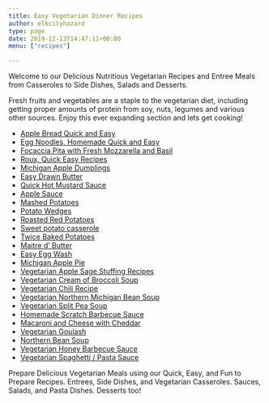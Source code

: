 ```yaml
---
title: Easy Vegetarian Dinner Recipes
author: elkcityhazard
type: page
date: 2019-12-13T14:47:11+00:00
menu: ["recipes"]

---
```

Welcome to our Delicious Nutritious Vegetarian Recipes and Entree Meals from Casseroles to Side Dishes, Salads and Desserts.

Fresh fruits and vegetables are a staple to the vegetarian diet, including getting proper amounts of protein from soy, nuts, legumes and various other sources. Enjoy this ever expanding section and lets get cooking!

  * [Apple Bread Quick and Easy][1]
  * [Egg Noodles, Homemade Quick and Easy][2]
  * [Focaccia Pita with Fresh Mozzarella and Basil][3]
  * [Roux, Quick Easy Recipes][4]
  * [Michigan Apple Dumplings][5]
  * [Easy Drawn Butter][6]
  * [Quick Hot Mustard Sauce][7]
  * [Apple Sauce][8]
  * [Mashed Potatoes][9]
  * [Potato Wedges][10]
  * [Roasted Red Potatoes][11]
  * [Sweet potato casserole][12]
  * [Twice Baked Potatoes][13]
  * [Maitre d&#8217; Butter][14]
  * [Easy Egg Wash][15]
  * [Michigan Apple Pie][16]
  * [Vegetarian Apple Sage Stuffing Recipes][17]
  * [Vegetarian Cream of Broccoli Soup][18]
  * [Vegetarian Chili Recipe][19]
  * [Vegetarian Northern Michigan Bean Soup][20]
  * [Vegetarian Split Pea Soup][21]
  * [Homemade Scratch Barbecue Sauce][22]
  * [Macaroni and Cheese with Cheddar][23]
  * [Vegetarian Goulash][24]
  * [Northern Bean Soup][20]
  * [Vegetarian Honey Barbecue Sauce][25]
  * [Vegetarian Spaghetti / Pasta Sauce][26]

Prepare Delicious Vegetarian Meals using our Quick, Easy, and Fun to Prepare Recipes. Entrees, Side Dishes, and Vegetarian Casseroles. Sauces, Salads, and Pasta Dishes. Desserts too!

 [1]: /wordpress/index.php/easy-breakfast-recipes/apple-bread/
 [2]: /wordpress/index.php/chef-franks-seasoning-recipes/quick-and-easy-egg-noodle-recipe/
 [3]: /wordpress/index.php/appetizers/focaccia-pizza-vegetarian-pita-bread-and-fresh-mozzarella/
 [4]: /wordpress/index.php/easy-vegetarian-dinner-recipes/how-to-make-roux/
 [5]: /wordpress/index.php/easy-vegetarian-dinner-recipes/easy-apple-dumplings/
 [6]: /wordpress/index.php/appetizers/easy-drawn-butter-clarified-butter-recipe/
 [7]: /wordpress/index.php/appetizers/hot-mustard-sauce-recipe/
 [8]: /wordpress/index.php/recipes-for-special-occasions-and-events/michigan-apple-sauce/
 [9]: /wordpress/index.php/recipes-for-special-occasions-and-events/homemade-mashed-potatoes-recipe/
 [10]: /wordpress/index.php/chef-franks-seasoning-recipes/simple-and-tasty-potato-wedges/
 [11]: /wordpress/index.php/recipes-for-special-occasions-and-events/roasted-red-potatoes-recipe/
 [12]: /wordpress/index.php/recipes-for-special-occasions-and-events/healthy-sweet-potato-casserole/
 [13]: /wordpress/index.php/recipes-for-special-occasions-and-events/easy-twice-baked-potato/
 [14]: /wordpress/index.php/grilling-cookouts-and-barbecues/maitre-d-butter/
 [15]: /wordpress/index.php/easy-vegetarian-dinner-recipes/how-to-make-an-egg-wash/
 [16]: /wordpress/index.php/easy-vegetarian-dinner-recipes/easy-apple-pie/
 [17]: /wordpress/index.php/recipes-for-special-occasions-and-events/michigan-apple-sage-stuffing/
 [18]: /wordpress/index.php/easy-vegetarian-dinner-recipes/cream-of-broccoli-soup-recipe/
 [19]: /wordpress/index.php/easy-vegetarian-dinner-recipes/vegetarian-chili-recipe/
 [20]: /wordpress/index.php/easy-vegetarian-dinner-recipes/vegetarian-northern-michigan-bean-soup/
 [21]: /wordpress/index.php/easy-vegetarian-dinner-recipes/vegetarian-split-pea-soup/
 [22]: /wordpress/index.php/appetizers/homemade-barbecue-sauce-recipe-with-red-wine/
 [23]: /wordpress/index.php/institutional-recipes-for-200/macaroni-and-cheese-recipe-for-200/
 [24]: /wordpress/index.php/chef-franks-seasoning-recipes/simple-vegetarian-goulash/
 [25]: /wordpress/index.php/chef-franks-seasoning-recipes/vegetarian-honey-barbecue-sauce/
 [26]: /wordpress/index.php/easy-vegetarian-dinner-recipes/vegetarian-spaghetti-recipe/